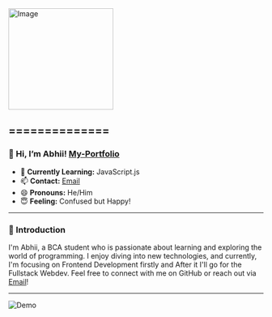
 <img src="https://github.com/abhii718/abhii718/assets/135432891/a0fbd8b6-f99a-4b0c-9076-09b9434aa489" alt="Image" width="207" height="200">

## ==============

### 👋 Hi, I’m Abhii! [My-Portfolio](https://abhii718.github.io/Portfolio/)

- 🌱 **Currently Learning:** JavaScript.js
- 📫 **Contact:** [Email](mailto:abhinavsingh47639@gmail.com)
- 😄 **Pronouns:** He/Him
- 😇 **Feeling:** Confused but Happy!

---

### 🥰 Introduction

I'm Abhii, a BCA student who is passionate about learning and exploring the world of programming. I enjoy diving into new technologies, and currently, I'm focusing on Frontend Development firstly and After it I'll go for the Fullstack Webdev. Feel free to connect with me on GitHub or reach out via [Email](mailto:abhinavsingh47639@gmail.com)!

---

<!---
abhii718/abhii718 is a ✨ special ✨ repository because its `README.md` (this file) appears on your GitHub profile.
You can click the Preview link to take a look at your changes.
--->

![Demo](https://media.giphy.com/media/v1.Y2lkPTc5MGI3NjExbGJ4bHp5dGd5d2t3dWk4bHl4eHh5d2J4c2Y1bGZqZzNqYjV1dGZ6dyZlcD12MV9pbnRlcm5hbF9naWZfYnlfaWQmY3Q9Zw/26tn33aiTi1jkl6H6/giphy.gif)  
